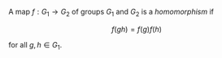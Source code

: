 A map $f: G_1 \to G_2$ of groups $G_1$ and $G_2$ is a *homomorphism* if

$$
f(g h) = f(g) f(h)
$$

for all $g, h \in G_1$.
